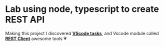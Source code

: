 # Lab using node, typescript to create REST API

Making this project I discovered [**VScode tasks**](https://code.visualstudio.com/docs/editor/tasks), and Vscode module called [**REST Client**](https://marketplace.visualstudio.com/items?itemName=humao.rest-client) awesome tools :heartpulse:
